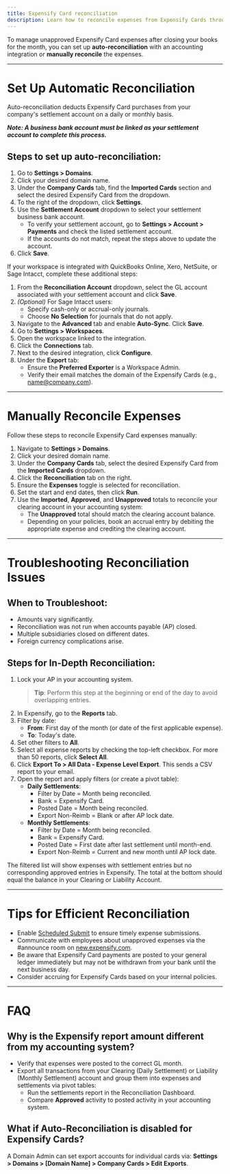 ```yaml
---
title: Expensify Card reconciliation
description: Learn how to reconcile expenses from Expensify Cards through auto-reconciliation or manual methods.
---
```


To manage unapproved Expensify Card expenses after closing your books for the month, you can set up **auto-reconciliation** with an accounting integration or **manually reconcile** the expenses. 

---
# Set Up Automatic Reconciliation

Auto-reconciliation deducts Expensify Card purchases from your company's settlement account on a daily or monthly basis.

_**Note: A business bank account must be linked as your settlement account to complete this process.**_

## Steps to set up auto-reconciliation:
1. Go to **Settings > Domains**.
2. Click your desired domain name.
3. Under the **Company Cards** tab, find the **Imported Cards** section and select the desired Expensify Card from the dropdown.
4. To the right of the dropdown, click **Settings**.
5. Use the **Settlement Account** dropdown to select your settlement business bank account.
   - To verify your settlement account, go to **Settings > Account > Payments** and check the listed settlement account.
   - If the accounts do not match, repeat the steps above to update the account.
6. Click **Save**.

If your workspace is integrated with QuickBooks Online, Xero, NetSuite, or Sage Intacct, complete these additional steps:

1. From the **Reconciliation Account** dropdown, select the GL account associated with your settlement account and click **Save**.
2. *(Optional)* For Sage Intacct users:
   - Specify cash-only or accrual-only journals.
   - Choose **No Selection** for journals that do not apply.
3. Navigate to the **Advanced** tab and enable **Auto-Sync**. Click **Save**.
4. Go to **Settings > Workspaces**.
5. Open the workspace linked to the integration.
6. Click the **Connections** tab.
7. Next to the desired integration, click **Configure**.
8. Under the **Export** tab:
   - Ensure the **Preferred Exporter** is a Workspace Admin.
   - Verify their email matches the domain of the Expensify Cards (e.g., name@company.com).

---
# Manually Reconcile Expenses

Follow these steps to reconcile Expensify Card expenses manually:

1. Navigate to **Settings > Domains**.
2. Click your desired domain name.
3. Under the **Company Cards** tab, select the desired Expensify Card from the **Imported Cards** dropdown.
4. Click the **Reconciliation** tab on the right.
5. Ensure the **Expenses** toggle is selected for reconciliation.
6. Set the start and end dates, then click **Run**.
7. Use the **Imported**, **Approved**, and **Unapproved** totals to reconcile your clearing account in your accounting system:
   - The **Unapproved** total should match the clearing account balance.
   - Depending on your policies, book an accrual entry by debiting the appropriate expense and crediting the clearing account.

---
# Troubleshooting Reconciliation Issues

## When to Troubleshoot:
- Amounts vary significantly.
- Reconciliation was not run when accounts payable (AP) closed.
- Multiple subsidiaries closed on different dates.
- Foreign currency complications arise.

## Steps for In-Depth Reconciliation:

1. Lock your AP in your accounting system.
   > **Tip**: Perform this step at the beginning or end of the day to avoid overlapping entries.
2. In Expensify, go to the **Reports** tab.
3. Filter by date:
   - **From**: First day of the month (or date of the first applicable expense).
   - **To**: Today's date.
4. Set other filters to **All**.
5. Select all expense reports by checking the top-left checkbox. For more than 50 reports, click **Select All**.
6. Click **Export To > All Data - Expense Level Export**. This sends a CSV report to your email.
7. Open the report and apply filters (or create a pivot table):
   - **Daily Settlements**:
      - Filter by Date = Month being reconciled.
      - Bank = Expensify Card.
      - Posted Date = Month being reconciled.
      - Export Non-Reimb = Blank or after AP lock date.
   - **Monthly Settlements**:
      - Filter by Date = Month being reconciled.
      - Bank = Expensify Card.
      - Posted Date = First date after last settlement until month-end.
      - Export Non-Reimb = Current and new month until AP lock date.

The filtered list will show expenses with settlement entries but no corresponding approved entries in Expensify. The total at the bottom should equal the balance in your Clearing or Liability Account.

---
# Tips for Efficient Reconciliation

- Enable [Scheduled Submit](https://help.expensify.com/articles/expensify-classic/workspaces/reports/Scheduled-Submit) to ensure timely expense submissions.
- Communicate with employees about unapproved expenses via the #announce room on [new.expensify.com](http://new.expensify.com).
- Be aware that Expensify Card payments are posted to your general ledger immediately but may not be withdrawn from your bank until the next business day.
- Consider accruing for Expensify Cards based on your internal policies.

---
# FAQ

## Why is the Expensify report amount different from my accounting system?

- Verify that expenses were posted to the correct GL month.
- Export all transactions from your Clearing (Daily Settlement) or Liability (Monthly Settlement) account and group them into expenses and settlements via pivot tables:
   - Run the settlements report in the Reconciliation Dashboard.
   - Compare **Approved** activity to posted activity in your accounting system.

## What if Auto-Reconciliation is disabled for Expensify Cards?

A Domain Admin can set export accounts for individual cards via:
**Settings > Domains > [Domain Name] > Company Cards > Edit Exports**.
